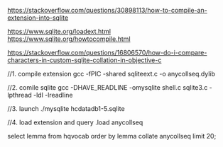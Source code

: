 https://stackoverflow.com/questions/30898113/how-to-compile-an-extension-into-sqlite

https://www.sqlite.org/loadext.html
https://www.sqlite.org/howtocompile.html

https://stackoverflow.com/questions/16806570/how-do-i-compare-characters-in-custom-sqlite-collation-in-objective-c

//1. compile extension
gcc -fPIC -shared sqliteext.c -o anycollseq.dylib
 
//2. comile sqlite
gcc -DHAVE_READLINE -omysqlite shell.c sqlite3.c -lpthread -ldl -lreadline
 
//3. launch
./mysqlite hcdatadb1-5.sqlite

//4. load extension and query
.load anycollseq

select lemma from hqvocab order by lemma collate anycollseq limit 20;
